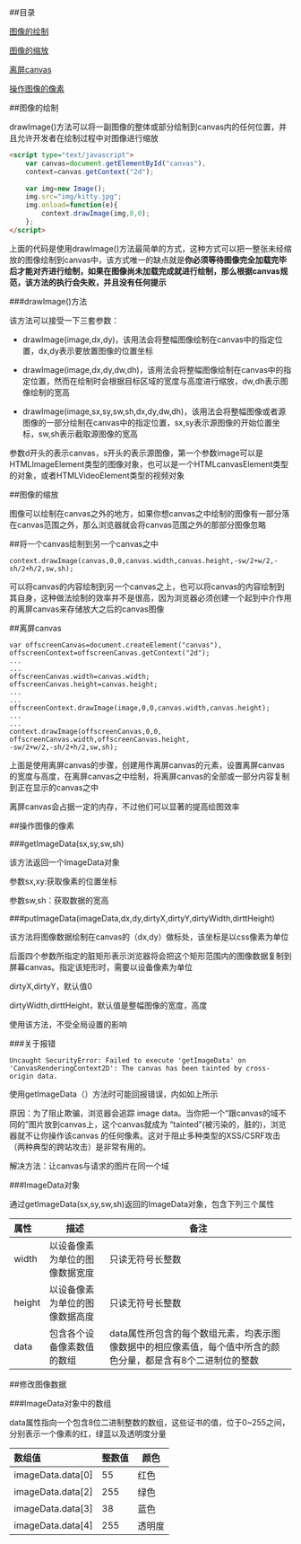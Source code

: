 ##目录

[图像的绘制](#a1)

[图像的缩放](#a2)

[离屏canvas](#a3)

[操作图像的像素](#a4)

<a name="a1"></a>

##图像的绘制

drawImage()方法可以将一副图像的整体或部分绘制到canvas内的任何位置，并且允许开发者在绘制过程中对图像进行缩放

```html
<script type="text/javascript">
	var canvas=document.getElementById("canvas"),
	context=canvas.getContext("2d");
	
	var img=new Image();
	img.src="img/kitty.jpg";
	img.onload=function(e){
		context.drawImage(img,0,0);
	};
</script>
```

上面的代码是使用drawImage()方法最简单的方式，这种方式可以把一整张未经缩放的图像绘制到canvas中，该方式唯一的缺点就是**你必须等待图像完全加载完毕后才能对齐进行绘制，如果在图像尚未加载完成就进行绘制，那么根据canvas规范，该方法的执行会失败，并且没有任何提示**

###drawImage()方法

该方法可以接受一下三套参数：

+ drawImage(image,dx,dy)，该用法会将整幅图像绘制在canvas中的指定位置，dx,dy表示要放置图像的位置坐标

+ drawImage(image,dx,dy,dw,dh)，该用法会将整幅图像绘制在canvas中的指定位置，然而在绘制时会根据目标区域的宽度与高度进行缩放，dw,dh表示图像绘制的宽高

+ drawImage(image,sx,sy,sw,sh,dx,dy,dw,dh)，该用法会将整幅图像或者源图像的一部分绘制在canvas中的指定位置，sx,sy表示源图像的开始位置坐标，sw,sh表示截取源图像的宽高

参数d开头的表示canvas，s开头的表示源图像，第一个参数image可以是HTMLImageElement类型的图像对象，也可以是一个HTMLcanvasElement类型的对象，或者HTMLVideoElement类型的视频对象

<a name="a2"></a>

##图像的缩放

图像可以绘制在canvas之外的地方，如果你想canvas之中绘制的图像有一部分落在canvas范围之外，那么浏览器就会将canvas范围之外的那部分图像忽略

##将一个canvas绘制到另一个canvas之中

	context.drawImage(canvas,0,0,canvas.width,canvas.height,-sw/2+w/2,-sh/2+h/2,sw,sh);

可以将canvas的内容绘制到另一个canvas之上，也可以将canvas的内容绘制到其自身，这种做法绘制的效率并不是很高，因为浏览器必须创建一个起到中介作用的离屏canvas来存储放大之后的canvas图像

<a name="a3"></a>

##离屏canvas

	var offscreenCanvas=document.createElement("canvas"),
	offscreenContext=offscreenCanvas.getContext("2d");
	...
	...
	offscreenCanvas.width=canvas.width;
	offscreenCanvas.height=canvas.height;
	...
	...
	offscreenContext.drawImage(image,0,0,canvas.width,canvas.height);
	...
	...
	context.drawImage(offscreenCanvas,0,0,
    offscreenCanvas.width,offscreenCanvas.height,
    -sw/2+w/2,-sh/2+h/2,sw,sh);

上面是使用离屏canvas的步骤，创建用作离屏canvas的元素，设置离屏canvas的宽度与高度，在离屏canvas之中绘制，将离屏canvas的全部或一部分内容复制到正在显示的canvas之中

离屏canvas会占据一定的内存，不过他们可以显著的提高绘图效率

<a name="a4"></a>

##操作图像的像素

###getImageData(sx,sy,sw,sh)

该方法返回一个ImageData对象

参数sx,xy:获取像素的位置坐标

参数sw,sh：获取数据的宽高

###putImageData(imageData,dx,dy,dirtyX,dirtyY,dirtyWidth,dirttHeight)

该方法将图像数据绘制在canvas的（dx,dy）做标处，该坐标是以css像素为单位

后面四个参数所指定的脏矩形表示浏览器将会把这个矩形范围内的图像数据复制到屏幕canvas。指定该矩形时，需要以设备像素为单位

dirtyX,dirtyY，默认值0

dirtyWidth,dirttHeight，默认值是整幅图像的宽度，高度

使用该方法，不受全局设置的影响

###关于报错

	Uncaught SecurityError: Failed to execute 'getImageData' on 'CanvasRenderingContext2D': The canvas has been tainted by cross-origin data.

使用getImageData（）方法时可能回报错误，内如如上所示

原因：为了阻止欺骗，浏览器会追踪 image data。当你把一个“跟canvas的域不同的”图片放到canvas上，这个canvas就成为 “tainted”(被污染的，脏的)，浏览器就不让你操作该canvas 的任何像素。这对于阻止多种类型的XSS/CSRF攻击（两种典型的跨站攻击）是非常有用的。

解决方法：让canvas与请求的图片在同一个域

###ImageData对象

通过getImageData(sx,sy,sw,sh)返回的ImageData对象，包含下列三个属性

|属性|描述|备注|
|:--|---|---|
|width|以设备像素为单位的图像数据宽度|只读无符号长整数|
|height|以设备像素为单位的图像数据高度|只读无符号长整数|
|data|包含各个设备像素数值的数组|data属性所包含的每个数组元素，均表示图像数据中的相应像素值，每个值中所含的颜色分量，都是含有8个二进制位的整数|

##修改图像数据

###ImageData对象中的数组

data属性指向一个包含8位二进制整数的数组，这些证书的值，位于0~255之间，分别表示一个像素的红，绿蓝以及透明度分量

|数组值|整数值|颜色|
|:--|---|---|
|imageData.data[0]|55|红色|
|imageData.data[2]|255|绿色|
|imageData.data[3]|38|蓝色|
|imageData.data[4]|255|透明度|